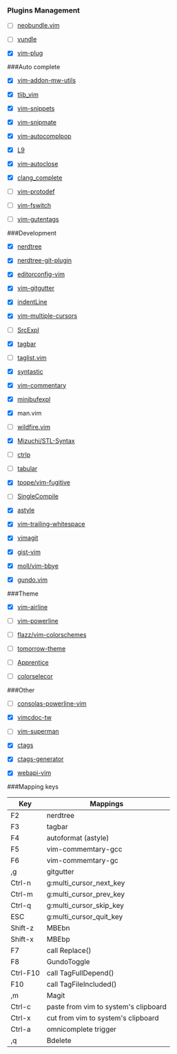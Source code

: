 ### Plugins Management
- [ ] [neobundle.vim](https://github.com/Shougo/neobundle.vim)
- [ ] [vundle](https://github.com/gmarik/Vundle.vim)
- [X] [vim-plug](https://github.com/junegunn/vim-plug)


###Auto complete
- [X] [vim-addon-mw-utils](https://github.com/MarcWeber/vim-addon-mw-utils)
- [X] [tlib_vim](https://github.com/tomtom/tlib_vim)
- [X] [vim-snippets](https://github.com/scps950707/vim-snippets)
- [X] [vim-snipmate](https://github.com/garbas/vim-snipmate)
- [X] [vim-autocomplpop](https://github.com/othree/vim-autocomplpop)
- [X] [L9](https://github.com/vim-scripts/L9)
- [X] [vim-autoclose](https://github.com/Townk/vim-autoclose)
- [X] [clang_complete](https://github.com/Rip-Rip/clang_complete)
- [ ] [vim-protodef](https://github.com/scps950707/vim-protodef)
- [ ] [vim-fswitch](https://github.com/derekwyatt/vim-fswitch)
- [ ] [vim-gutentags](https://github.com/ludovicchabant/vim-gutentags)


###Development
- [X] [nerdtree](https://github.com/scrooloose/nerdtree)
- [X] [nerdtree-git-plugin](https://github.com/Xuyuanp/nerdtree-git-plugin)
- [X] [editorconfig-vim](https://github.com/editorconfig/editorconfig-vim)
- [X] [vim-gitgutter](https://github.com/airblade/vim-gitgutter)
- [X] [indentLine](https://github.com/Yggdroot/indentLine)
- [X] [vim-multiple-cursors](https://github.com/terryma/vim-multiple-cursors)
- [ ] [SrcExpl](https://github.com/wesleyche/SrcExpl)
- [X] [tagbar](https://github.com/majutsushi/tagbar)
- [ ] [taglist.vim](https://github.com/vim-scripts/taglist.vim)
- [X] [syntastic](https://github.com/scrooloose/syntastic)
- [X] [vim-commentary](https://github.com/tpope/vim-commentary)
- [X] [minibufexpl](https://github.com/fholgado/minibufexpl.vim)
- [X] man.vim
- [ ] [wildfire.vim](https://github.com/gcmt/wildfire.vim)
- [X] [Mizuchi/STL-Syntax](https://github.com/Mizuchi/STL-Syntax)
- [ ] [ctrlp](https://github.com/kien/ctrlp.vim)
- [ ] [tabular](https://github.com/godlygeek/tabular)
- [X] [tpope/vim-fugitive](https://github.com/tpope/vim-fugitive)
- [ ] [SingleCompile](https://github.com/xuhdev/SingleCompile)
- [X] [astyle](http://astyle.sourceforge.net/)
- [X] [vim-trailing-whitespace](https://github.com/bronson/vim-trailing-whitespace)
- [X] [vimagit](https://github.com/jreybert/vimagit)
- [X] [gist-vim](https://github.com/mattn/gist-vim)
- [X] [moll/vim-bbye](https://github.com/moll/vim-bbye)
- [X] [gundo.vim](https://github.com/sjl/gundo.vim)


###Theme
- [X] [vim-airline](https://github.com/bling/vim-airline)
- [ ] [vim-powerline](https://github.com/Lokaltog/vim-powerline)
- [ ] [flazz/vim-colorschemes](https://github.com/flazz/vim-colorschemes)
- [ ] [tomorrow-theme](https://github.com/chriskempson/tomorrow-theme)
- [ ] [Apprentice](https://github.com/romainl/Apprentice)
- [ ] [colorselecor](https://github.com/c9s/colorselector.vim)


###Other
- [ ] [consolas-powerline-vim](https://github.com/eugeii/consolas-powerline-vim)
- [X] [vimcdoc-tw](https://github.com/chusiang/vimcdoc-tw)
- [ ] [vim-superman](https://github.com/jez/vim-superman)
- [X] [ctags](http://ctags.sourceforge.net/)
- [X] [ctags-generator](https://github.com/scps950707/ctags-generator)
- [X] [webapi-vim](https://github.com/mattn/webapi-vim)


###Mapping keys

|Key|Mappings|
|----------|----------|
|F2|nerdtree|
|F3|tagbar|
|F4|autoformat (astyle)|
|F5|vim-commemtary-gcc|
|F6|vim-commemtary-gc|
|,g|gitgutter|
|Ctrl-n|g:multi_cursor_next_key|
|Ctrl-m|g:multi_cursor_prev_key|
|Ctrl-q|g:multi_cursor_skip_key|
|ESC|g:multi_cursor_quit_key|
|Shift-z|MBEbn|
|Shift-x|MBEbp|
|F7|call Replace()|
|F8|GundoToggle|
|Ctrl-F10|call TagFullDepend()|
|F10|call TagFileIncluded()|
|,m |Magit|
|Ctrl-c|paste from vim to system's clipboard|
|Ctrl-x|cut from vim to system's clipboard
|Ctrl-a|omnicomplete trigger|
|,q|Bdelete|
